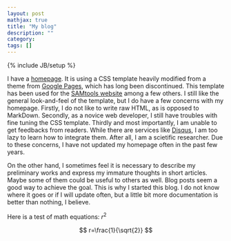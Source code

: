 ```yaml
---
layout: post
mathjax: true
title: "My blog"
description: ""
category: 
tags: []
---
```

{% include JB/setup %}

I have a [homepage][home]. It is using a CSS template heavily modified from a
theme from [Google Pages][gpage], which has long been discontinued. This
template has been used for the [SAMtools website][samtools] among a few others.
I still like the general look-and-feel of the template, but I do have a few
concerns with my homepage. Firstly, I do not like to write raw HTML, as is
opposed to MarkDown. Secondly, as a novice web developer, I still have troubles
with fine tuning the CSS template. Thirdly and most importantly, I am unable to
get feedbacks from readers. While there are services like [Disqus][disqus], I
am too lazy to learn how to integrate them. After all, I am a scietific
researcher. Due to these concerns, I have not updated my homepage often in the
past few years.

On the other hand, I sometimes feel it is necessary to describe my preliminary
works and express my immature thoughts in short articles. Maybe some of them
could be useful to others as well. Blog posts seem a good way to achieve the
goal. This is why I started this blog. I do not know where it goes or if I will
update often, but a little bit more documentation is better than nothing, I
believe.

Here is a test of math equations: $r^2$

$$ r=\frac{1}{\sqrt{2}} $$

[home]: http://lh3lh3.users.sourceforge.net
[gpage]: http://en.wikipedia.org/wiki/Google_Page_Creator
[samtools]: http://samtools.sourceforge.net
[disqus]: https://disqus.com
